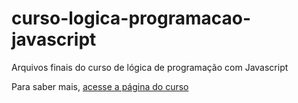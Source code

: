 # curso-logica-programacao-javascript
Arquivos finais do curso de lógica de programação com Javascript


Para saber mais, [acesse a página do curso](https://serfrontend.com/cursos/logica-de-programacao-com-javascript/index.html)